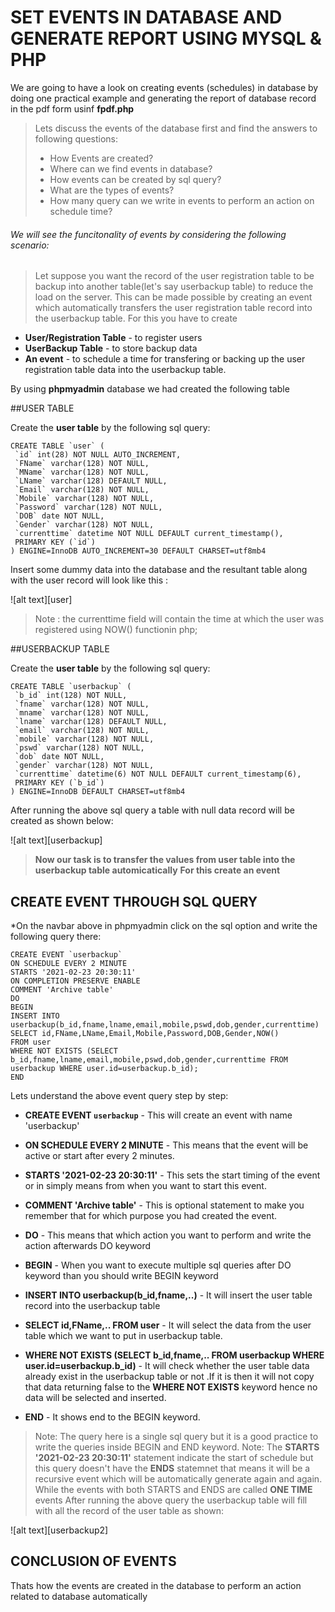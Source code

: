 # SET EVENTS IN DATABASE AND GENERATE REPORT USING MYSQL & PHP
We are going to have a look on creating events (schedules) in database by doing one practical example and generating the report of database record in the pdf form usinf **fpdf.php**

> Lets discuss the events of the database first and find the answers to following questions:
>* How Events are created?
>* Where can we find events in database?
>* How events can be created by sql query?
>* What are the types of events?
>* How many query can we write in events to perform an action on schedule time?

###### We will see the funcitonality of events by considering the following scenario:
>Let suppose you want the record of the user registration table to be backup into another table(let's say userbackup table) to reduce the load on the server.
>This can be made possible by creating an event which automatically transfers the user registration table record into the userbackup table.
For this you have to create 
* **User/Registration Table** - to register users
* **UserBackup Table** - to store backup data
* **An event** - to schedule a time for transfering or backing up the user registration table data into the userbackup table.

By using **phpmyadmin** database we had created the following table

##USER TABLE

Create the **user table** by the following sql query:

```
CREATE TABLE `user` (
 `id` int(28) NOT NULL AUTO_INCREMENT,
 `FName` varchar(128) NOT NULL,
 `MName` varchar(128) NOT NULL,
 `LName` varchar(128) DEFAULT NULL,
 `Email` varchar(128) NOT NULL,
 `Mobile` varchar(128) NOT NULL,
 `Password` varchar(128) NOT NULL,
 `DOB` date NOT NULL,
 `Gender` varchar(128) NOT NULL,
 `currenttime` datetime NOT NULL DEFAULT current_timestamp(),
 PRIMARY KEY (`id`)
) ENGINE=InnoDB AUTO_INCREMENT=30 DEFAULT CHARSET=utf8mb4
```
Insert some dummy data into the database and the resultant table along with the user record will look like this :

![alt text][user]

>Note : the currenttime field will contain the time at which the user was registered using NOW() functionin php;

##USERBACKUP TABLE

Create the **user table** by the following sql query:

```
CREATE TABLE `userbackup` (
 `b_id` int(128) NOT NULL,
 `fname` varchar(128) NOT NULL,
 `mname` varchar(128) NOT NULL,
 `lname` varchar(128) DEFAULT NULL,
 `email` varchar(128) NOT NULL,
 `mobile` varchar(128) NOT NULL,
 `pswd` varchar(128) NOT NULL,
 `dob` date NOT NULL,
 `gender` varchar(128) NOT NULL,
 `currenttime` datetime(6) NOT NULL DEFAULT current_timestamp(6),
 PRIMARY KEY (`b_id`)
) ENGINE=InnoDB DEFAULT CHARSET=utf8mb4
```
After running the above sql query a table with null data record will be created as shown below:

![alt text][userbackup]

> **Now our task is to transfer the values from user table into the userbackup table automicatically**
> **For this create an event**

## CREATE EVENT THROUGH SQL QUERY

*On the navbar above in phpmyadmin click on the sql option and write the following query there:

```
CREATE EVENT `userbackup` 
ON SCHEDULE EVERY 2 MINUTE 
STARTS '2021-02-23 20:30:11' 
ON COMPLETION PRESERVE ENABLE 
COMMENT 'Archive table' 
DO 
BEGIN 
INSERT INTO userbackup(b_id,fname,lname,email,mobile,pswd,dob,gender,currenttime) 
SELECT id,FName,LName,Email,Mobile,Password,DOB,Gender,NOW() 
FROM user 
WHERE NOT EXISTS (SELECT b_id,fname,lname,email,mobile,pswd,dob,gender,currenttime FROM userbackup WHERE user.id=userbackup.b_id); 
END
```
Lets understand the above event query step by step:
* **CREATE EVENT `userbackup`** - This will create an event with name 'userbackup'
* **ON SCHEDULE EVERY 2 MINUTE** - This means that the event will be active or start after every 2 minutes.
* **STARTS '2021-02-23 20:30:11'** - This sets the start timing of the event or in simply means from when you want to start this event.
* **COMMENT 'Archive table'** - This is optional statement to make you remember that for which purpose you had created the event.
* **DO** - This means that which action you want to perform and write the action afterwards DO keyword
* **BEGIN** - When you want to execute multiple sql queries after DO keyword than you should write BEGIN keyword

* **INSERT INTO userbackup(b_id,fname,..)** - It will insert the user table record into the userbackup table
* **SELECT id,FName,.. FROM user** - It will select the data from the user table which we want to put in userbackup table.
* **WHERE NOT EXISTS (SELECT b_id,fname,.. FROM userbackup WHERE user.id=userbackup.b_id)** - It will check whether the user table data already exist in the userbackup table or not .If it is then it will not copy that data returning false to the **WHERE NOT EXISTS** keyword hence no data will be selected and inserted.
* **END** - It shows end to the BEGIN keyword.

> Note: The query here is a single sql query but it is a good practice to write the queries inside BEGIN and END keyword.
> Note: The **STARTS '2021-02-23 20:30:11'** statement indicate the start of schedule but this query doesn't have the **ENDS** statemnet that means it will be a recursive event which will be automatically generate again and again.
While the events with both STARTS and ENDS are called **ONE TIME** events
After running the above query the userbackup table will fill with all the record of the user table as shown:

![alt text][userbackup2]

## CONCLUSION OF EVENTS
Thats how the events are created in the database to perform an action related to database automatically





